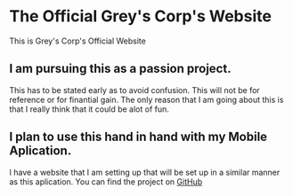# The Official Grey's Corp's Website

This is Grey's Corp's Official Website

## I am pursuing this as a passion project.

This has to be stated early as to avoid confusion. This will not be for reference or for finantial gain.
The only reason that I am going about this is that I really think that it could be alot of fun.

## I plan to use this hand in hand with my Mobile Aplication.

I have a website that I am setting up that will be
set up in a similar manner as this aplication.
You can find the project on [GitHub](https://github.com/GreyStinger/greys_corp_website)